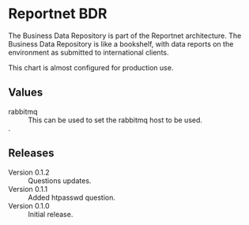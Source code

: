 # Reportnet BDR

The Business Data Repository is part of the Reportnet architecture. The Business Data Repository is like a bookshelf, with data reports on the environment as submitted to international clients.

This chart is almost configured for production use.

## Values

<dl>

  <dt>rabbitmq</dt>
  <dd>This can be used to set the rabbitmq host to be used.</dd>.</dd>

</dl>

## Releases

<dl>

  <dt>Version 0.1.2</dt>
  <dd>Questions updates.</dd>

  <dt>Version 0.1.1</dt>
  <dd>Added htpasswd question.</dd>

  <dt>Version 0.1.0</dt>
  <dd>Initial release.</dd>

</dl>

